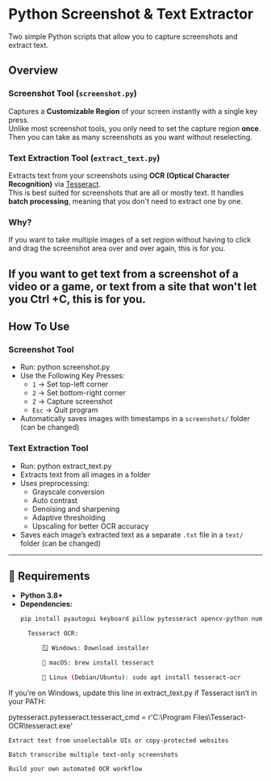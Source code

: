 # Python Screenshot & Text Extractor

Two simple Python scripts that allow you to capture screenshots and extract text.

## Overview

### **Screenshot Tool** (`screenshot.py`)
Captures a **Customizable Region** of your screen instantly with a single key press.  
Unlike most screenshot tools, you only need to set the capture region **once**. Then you can take as many screenshots as you want without reselecting.

### **Text Extraction Tool** (`extract_text.py`)
Extracts text from your screenshots using **OCR (Optical Character Recognition)** via [Tesseract](https://github.com/tesseract-ocr/tesseract).  
This is best suited for screenshots that are all or mostly text. It handles **batch processing**, meaning that you don't need to extract one by one.

### Why?
If you want to take multiple images of a set region without having to click and drag the screenshot area over and over again, this is for you.

If you want to get text from a screenshot of a video or a game, or text from a site that won't let you Ctrl +C, this is for you.
---

## How To Use

### Screenshot Tool
- Run: python screenshot.py
- Use the Following Key Presses:
  - `1` → Set top-left corner  
  - `2` → Set bottom-right corner  
  - `Z` → Capture screenshot  
  - `Esc` → Quit program  
- Automatically saves images with timestamps in a `screenshots/` folder  (can be changed)

### Text Extraction Tool
- Run: python extract_text.py
- Extracts text from all images in a folder  
- Uses preprocessing:
  - Grayscale conversion  
  - Auto contrast  
  - Denoising and sharpening  
  - Adaptive thresholding  
  - Upscaling for better OCR accuracy  
- Saves each image’s extracted text as a separate `.txt` file in a `text/` folder (can be changed)

---

## 🧩 Requirements

- **Python 3.8+**
- **Dependencies:**
  ```bash
  pip install pyautogui keyboard pillow pytesseract opencv-python numpy

    Tesseract OCR:

        🪟 Windows: Download installer

        🍎 macOS: brew install tesseract

        🐧 Linux (Debian/Ubuntu): sudo apt install tesseract-ocr

If you’re on Windows, update this line in extract_text.py if Tesseract isn’t in your PATH:

pytesseract.pytesseract.tesseract_cmd = r'C:\Program Files\Tesseract-OCR\tesseract.exe'

    Extract text from unselectable UIs or copy-protected websites

    Batch transcribe multiple text-only screenshots

    Build your own automated OCR workflow

